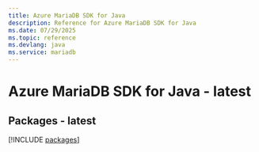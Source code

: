 ```yaml
---
title: Azure MariaDB SDK for Java
description: Reference for Azure MariaDB SDK for Java
ms.date: 07/29/2025
ms.topic: reference
ms.devlang: java
ms.service: mariadb
---
```

# Azure MariaDB SDK for Java - latest
## Packages - latest
[!INCLUDE [packages](mariadb-index.md)]